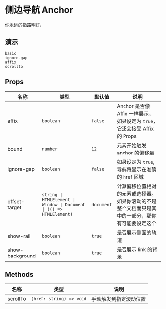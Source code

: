 # 侧边导航 Anchor

<!--single-column-->

你永远的指路明灯。

## 演示

```demo
basic
ignore-gap
affix
scrollto
```

## Props

| 名称 | 类型 | 默认值 | 说明 |
| --- | --- | --- | --- |
| affix | `boolean` | `false` | Anchor 是否像 Affix 一样展示，如果设定为 `true`，它还会接受 [Affix](affix#Props) 的 Props |
| bound | `number` | `12` | 元素开始触发 anchor 的偏移量 |
| ignore-gap | `boolean` | `false` | 如果设定为 `true`, 导航将显示在准确的 href 区域 |
| offset-target | `string \| HTMLElement \| Window \| Document \| (() => HTMLElement)` | `document` | 计算偏移位置相对的元素或选择器。如果你滚动的不是整个文档而只是其中的一部分，那你有可能要设定这个 |
| show-rail | `boolean` | `true` | 是否展示侧面的轨道 |
| show-background | `boolean` | `true` | 是否展示 link 的背景 |

## Methods

| 名称     | 类型                     | 说明                   |
| -------- | ------------------------ | ---------------------- |
| scrollTo | `(href: string) => void` | 手动触发到指定滚动位置 |

